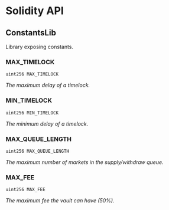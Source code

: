 # Solidity API

## ConstantsLib

Library exposing constants.

### MAX_TIMELOCK

```solidity
uint256 MAX_TIMELOCK
```

_The maximum delay of a timelock._

### MIN_TIMELOCK

```solidity
uint256 MIN_TIMELOCK
```

_The minimum delay of a timelock._

### MAX_QUEUE_LENGTH

```solidity
uint256 MAX_QUEUE_LENGTH
```

_The maximum number of markets in the supply/withdraw queue._

### MAX_FEE

```solidity
uint256 MAX_FEE
```

_The maximum fee the vault can have (50%)._

